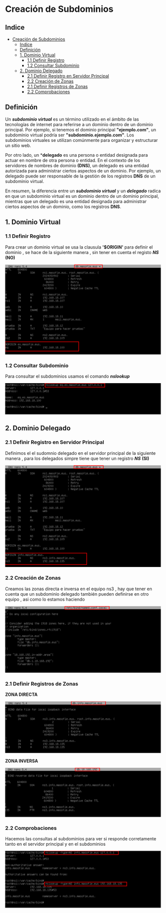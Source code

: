# Creación de Subdominios

## Indice 
- [Creación de Subdominios](#creación-de-subdominios)
  - [Indice](#indice)
  - [Definición](#definición)
  - [1. Dominio Virtual](#1-dominio-virtual)
    - [1.1 Definir Registro](#11-definir-registro)
    - [1.2 Consultar Subdominio](#12-consultar-subdominio)
  - [2. Dominio Delegado](#2-dominio-delegado)
    - [2.1 Definir Registro en Servidor Principal](#21-definir-registro-en-servidor-principal)
    - [2.2 Creación de Zonas](#22-creación-de-zonas)
    - [2.1 Definir Registros de Zonas](#21-definir-registros-de-zonas)
    - [2.2 Comprobaciones](#22-comprobaciones)


## Definición 

Un ***subdominio virtual*** es un término utilizado en el ámbito de las tecnologías de internet para referirse a un dominio dentro de un dominio principal. Por ejemplo, si tenemos el dominio principal **"ejemplo.com"**, un subdominio virtual podría ser **"subdominio.ejemplo.com"**. Los subdominios virtuales se utilizan comúnmente para organizar y estructurar un sitio web.

Por otro lado, un ***delegado** es una persona o entidad designada para actuar en nombre de otra persona o entidad. En el contexto de los servidores de nombres de dominio **(DNS)**, un delegado es una entidad autorizada para administrar ciertos aspectos de un dominio. Por ejemplo, un delegado puede ser responsable de la gestión de los registros **DNS** de un subdominio virtual.

En resumen, la diferencia entre un ***subdominio virtual*** y un ***delegado*** radica en que un subdominio virtual es un dominio dentro de un dominio principal, mientras que un delegado es una entidad designada para administrar ciertos aspectos de un dominio, como los registros **DNS**.


## 1. Dominio Virtual 

### 1.1 Definir Registro 

Para crear un dominio virtual se usa la clausula **'$ORIGIN'** para definir el dominio , se hace de la siguiente manera , sin tener en cuenta el registo ***NS*** **(NO)**

![Añadiendo Registro A](./img/sub_dominios/1_subdominios_registros.png)

### 1.2 Consultar Subdominio 

Para consultar el subdominios usamos el comando ***nslookup*** 

![Consultar Subdominio](./img/sub_dominios/2_subdominios_virtual_consulta.png)

## 2. Dominio Delegado

### 2.1 Definir Registro en Servidor Principal 

Definimos el el sudomnio delegado en el servidor principal de la siguiente manera , para los delegados simpre tiene que tener un registro ***NS*** **(SI)**

![Definir Registro](./img/sub_dominios/3_subdominios_delegado_registro_principal.png)


### 2.2 Creación de Zonas 

Creamos las zonas directa e inversa en el equipo ns3 , hay que tener en cuenta que un subdominio delegado también pueden definirse en otro equipo , asi como lo estamos haciendo 

![Creación de Zonas](./img/sub_dominios/4_subdominios_delegado_zonas_ns3.png)

### 2.1 Definir Registros de Zonas

**ZONA DIRECTA**

![Zona Directa](./img/sub_dominios/5_subdominios_delegado_registros1_ns3.png)

**ZONA INVERSA**

![Zona Inversa](./img/sub_dominios/6_subdominios_delegado_registros2_ns3.png)


### 2.2 Comprobaciones 

Hacemos las consultas al subdominios para ver si responde corretamente tanto en el servidor principal y en el subdominios 

![Comprobaciones](./img/sub_dominios/7_subdominios_delegado_consulta.png)
